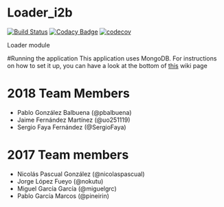 # Loader_i2b

[![Build Status](https://travis-ci.org/Arquisoft/Loader_i2b.svg?branch=master)](https://travis-ci.org/Arquisoft/Loader_i2b)
[![Codacy Badge](https://api.codacy.com/project/badge/Grade/ce2928319601416ca8a0c543538d6ba4)](https://www.codacy.com/app/jelabra/Loader_i2b?utm_source=github.com&amp;utm_medium=referral&amp;utm_content=Arquisoft/Loader_i2b&amp;utm_campaign=Badge_Grade)
[![codecov](https://codecov.io/gh/Arquisoft/Loader_i2b/branch/master/graph/badge.svg)](https://codecov.io/gh/Arquisoft/Loader_i2b)

Loader module

#Running the application
This application uses MongoDB. For instructions on how to set it up, you can have a look at the bottom of [this](https://github.com/Arquisoft/citizensLoader_i2b/wiki/MongoDB-quick-start-guide) wiki page

# 2018 Team Members
* Pablo González Balbuena (@pbalbuena)
* Jaime Fernández Martínez (@uo251119)
* Sergio Faya Fernández (@SergioFaya)

# 2017 Team members
* Nicolás Pascual González (@nicolaspascual)
* Jorge López Fueyo (@nokutu)
* Miguel García García (@miguelgrc)
* Pablo García Marcos (@pineirin)


